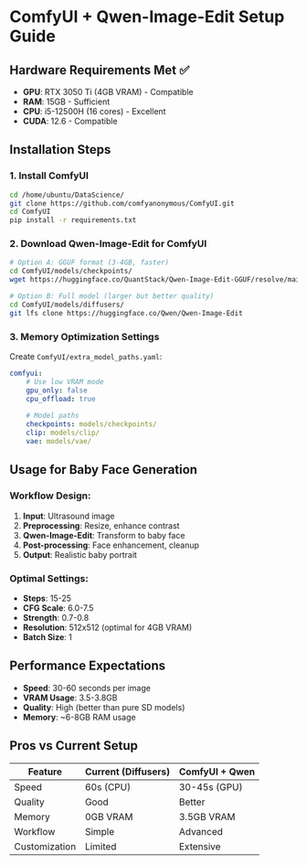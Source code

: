 # ComfyUI + Qwen-Image-Edit Setup Guide

## Hardware Requirements Met ✅
- **GPU**: RTX 3050 Ti (4GB VRAM) - Compatible
- **RAM**: 15GB - Sufficient  
- **CPU**: i5-12500H (16 cores) - Excellent
- **CUDA**: 12.6 - Compatible

## Installation Steps

### 1. Install ComfyUI
```bash
cd /home/ubuntu/DataScience/
git clone https://github.com/comfyanonymous/ComfyUI.git
cd ComfyUI
pip install -r requirements.txt
```

### 2. Download Qwen-Image-Edit for ComfyUI
```bash
# Option A: GGUF format (3-4GB, faster)
cd ComfyUI/models/checkpoints/
wget https://huggingface.co/QuantStack/Qwen-Image-Edit-GGUF/resolve/main/Qwen_Image_Edit-Q4_K_M.gguf

# Option B: Full model (larger but better quality)
cd ComfyUI/models/diffusers/
git lfs clone https://huggingface.co/Qwen/Qwen-Image-Edit
```

### 3. Memory Optimization Settings
Create `ComfyUI/extra_model_paths.yaml`:
```yaml
comfyui:
    # Use low VRAM mode
    gpu_only: false
    cpu_offload: true
    
    # Model paths
    checkpoints: models/checkpoints/
    clip: models/clip/
    vae: models/vae/
```

## Usage for Baby Face Generation

### Workflow Design:
1. **Input**: Ultrasound image
2. **Preprocessing**: Resize, enhance contrast
3. **Qwen-Image-Edit**: Transform to baby face
4. **Post-processing**: Face enhancement, cleanup
5. **Output**: Realistic baby portrait

### Optimal Settings:
- **Steps**: 15-25
- **CFG Scale**: 6.0-7.5
- **Strength**: 0.7-0.8
- **Resolution**: 512x512 (optimal for 4GB VRAM)
- **Batch Size**: 1

## Performance Expectations
- **Speed**: 30-60 seconds per image
- **VRAM Usage**: 3.5-3.8GB
- **Quality**: High (better than pure SD models)
- **Memory**: ~6-8GB RAM usage

## Pros vs Current Setup
| Feature | Current (Diffusers) | ComfyUI + Qwen |
|---------|-------------------|----------------|
| Speed | 60s (CPU) | 30-45s (GPU) |
| Quality | Good | Better |
| Memory | 0GB VRAM | 3.5GB VRAM |
| Workflow | Simple | Advanced |
| Customization | Limited | Extensive |
